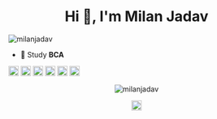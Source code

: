 <h1 align="center">Hi 👋, I'm Milan Jadav</h1>
<p align="left"> <img src="https://komarev.com/ghpvc/?username=milanjadav" alt="milanjadav" /> </p>

- 📘 Study **BCA**


<p align="left"><img src="https://konpa.github.io/devicon/devicon.git/icons/android/android-original-wordmark.svg" alt="android" width="20" height="20"/> <img src="https://konpa.github.io/devicon/devicon.git/icons/c/c-original.svg" alt="c" width="20" height="20"/> <img src="https://konpa.github.io/devicon/devicon.git/icons/cplusplus/cplusplus-original.svg" alt="cplusplus" width="20" height="20"/> <img src="https://konpa.github.io/devicon/devicon.git/icons/html5/html5-original-wordmark.svg" alt="html5" width="20" height="20"/> <img src="https://konpa.github.io/devicon/devicon.git/icons/javascript/javascript-original.svg" alt="javascript" width="20" height="20"/> <img src="https://konpa.github.io/devicon/devicon.git/icons/python/python-original-wordmark.svg" alt="python" width="20" height="20"/></p><p align="center"> <img src="https://github-readme-stats.vercel.app/api?username=milanjadav&show_icons=true" alt="milanjadav" /> </p>

<p align="center">
<a href="https://instagram.com/mi1anjadav" target="blank"><img align="center" src="https://cdn.jsdelivr.net/npm/simple-icons@3.0.1/icons/instagram.svg" alt="mi1anjadav" height="20" width="20" /></a>
</p>
